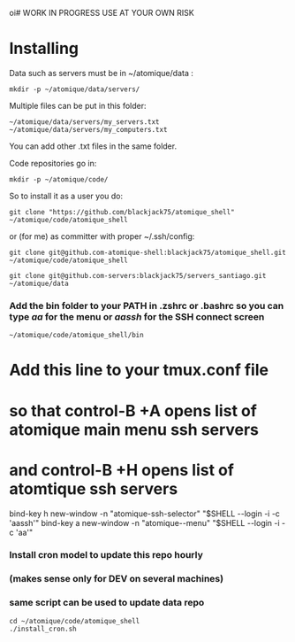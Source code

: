 oi# WORK IN PROGRESS USE AT YOUR OWN RISK


# Installing


Data such as servers must be in ~/atomique/data : 

    mkdir -p ~/atomique/data/servers/

Multiple files can be put in this folder:
    
    ~/atomique/data/servers/my_servers.txt
    ~/atomique/data/servers/my_computers.txt

You can add other .txt files in the same folder.


Code repositories go in:

    mkdir -p ~/atomique/code/

So to install it as a user you do: 

    git clone "https://github.com/blackjack75/atomique_shell" ~/atomique/code/atomique_shell 

or (for me) as committer with proper ~/.ssh/config:

    git clone git@github.com-atomique-shell:blackjack75/atomique_shell.git ~/atomique/code/atomique_shell
 
    git clone git@github.com-servers:blackjack75/servers_santiago.git ~/atomique/data

### Add the bin folder to your PATH in .zshrc or .bashrc so you can type *aa* for the menu or *aassh* for the SSH connect screen

    ~/atomique/code/atomique_shell/bin


# Add this line to your tmux.conf file
# so that control-B +A opens list of atomique main menu ssh servers 
# and     control-B +H opens list of atomtique ssh servers 
bind-key h new-window -n "atomique-ssh-selector" "$SHELL --login -i -c 'aassh'" 
bind-key a new-window -n "atomique--menu" "$SHELL --login -i -c 'aa'"


### Install cron model to update this repo hourly
### (makes sense only for DEV on several machines)
### same script can be used to update data repo

    cd ~/atomique/code/atomique_shell
    ./install_cron.sh
    

